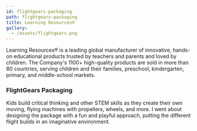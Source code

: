 ```yaml
---
id: flightgears-packaging
path: flightgears-packaging
title: Learning Resources®
gallery:
  - /assets/flightgears.png
---
```

Learning Resources® is a leading global manufacturer of innovative, hands-on educational products trusted by teachers and parents and loved by children. The Company's 1100+ high-quality products are sold in more than 80 countries, serving children and their families, preschool, kindergarten, primary, and middle-school markets.

### FlightGears Packaging

Kids build critical thinking and other STEM skills as they create their own moving, flying machines with propellers, wheels, and more. I went about designing the package with a fun and playful approach, putting the different flight builds in an imaginative environment.